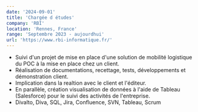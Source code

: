 ```yaml
---
date: '2024-09-01'
title: 'Chargée d études'
company: 'RBI'
location: 'Rennes, France'
range: 'Septembre 2023 - aujourdhui'
url: 'https://www.rbi-informatique.fr/'
---
```


- Suivi d'un projet de mise en place d'une solution de mobilité logistique du POC à la mise en place chez un client.
- Réalisation de documentations, recettage, tests, développements et démonstration client.
- Implication dans la realtion avec le client et l'éditeur.
- En parallèle, création visualisation de données à l'aide de Tableau (Salesforce) pour le suivi des activités de l'entreprise.
- Divalto, Diva, SQL, Jira, Confluence, SVN, Tableau, Scrum
